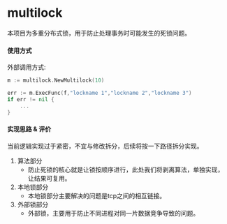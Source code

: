 # multilock



本项目为多重分布式锁，用于防止处理事务时可能发生的死锁问题。

#### 使用方式

外部调用方式:

```go
m := multilock.NewMultilock(10)

err := m.ExecFunc(f,"lockname 1","lockname 2","lockname 3")
if err != nil {
    ...
}
```





#### 实现思路 & 评价

当前逻辑实现过于紧密，不宜与修改拆分，后续将按一下路径拆分实现。

1. 算法部分
   - 防止死锁的核心就是让锁按顺序进行，此处我们将剥离算法，单独实现，让结果可复用。
2. 本地锁部分
   - 本地锁部分主要解决的问题是tcp之间的相互链接。
3. 外部锁部分
   - 外部锁，主要用于防止不同进程对同一片数据竞争导致的问题。